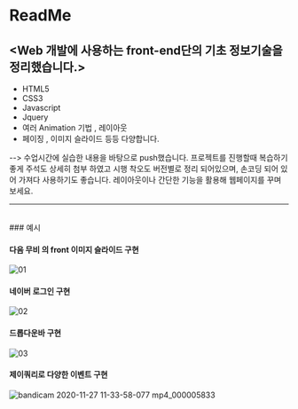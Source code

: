 # ReadMe
## <Web 개발에 사용하는 front-end단의 기초 정보기술을 정리했습니다.>

- HTML5
- CSS3 
- Javascript
- Jquery
- 여러 Animation 기법 , 레이아웃
- 페이징 , 이미지 슬라이드 등등 다양합니다.

 --> 수업시간에 실습한 내용을 바탕으로 push했습니다. 프로젝트를 진행할때 복습하기 좋게 주석도 상세히 첨부 하였고 시행 착오도 버전별로 정리 되어있으며, 손코딩 되어 있어 가져다 사용하기도 좋습니다. 레이아웃이나 간단한 기능을 활용해 웹페이지를 꾸며 보세요.
<hr>
<br>
### 예시

#### 다음 무비 의 front 이미지 슬라이드 구현
![01](https://user-images.githubusercontent.com/65941320/100404374-90f9ec80-30a4-11eb-9b8f-55b4003aa74a.png)

#### 네이버 로그인 구현
![02](https://user-images.githubusercontent.com/65941320/100404377-92c3b000-30a4-11eb-9d42-452bd194923d.png)

#### 드롭다운바 구현
![03](https://user-images.githubusercontent.com/65941320/100404378-935c4680-30a4-11eb-8bbf-ba6589e6387f.png)

#### 제이쿼리로 다양한 이벤트 구현
![bandicam 2020-11-27 11-33-58-077 mp4_000005833](https://user-images.githubusercontent.com/65941320/100404718-6b211780-30a5-11eb-83dc-4d60e7e2f1d3.png)

